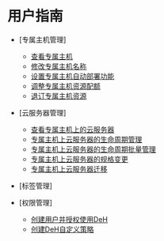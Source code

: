 # 用户指南

-   [专属主机管理]
    -   [查看专属主机](查看专属主机.md)
    -   [修改专属主机名称](修改专属主机名称.md)
    -   [设置专属主机自动部署功能](设置专属主机自动部署功能.md)
    -   [调整专属主机资源配额](调整专属主机资源配额.md)
    -   [退订专属主机资源](退订专属主机资源.md)

-   [云服务器管理]
    -   [查看专属主机上的云服务器](查看专属主机上的云服务器.md)
    -   [专属主机上云服务器的生命周期管理](专属主机上云服务器的生命周期管理.md)
    -   [专属主机上云服务器的生命周期批量管理](专属主机上云服务器的生命周期批量管理.md)
    -   [专属主机上云服务器的规格变更](专属主机上云服务器的规格变更.md)
    -   [专属主机上云服务器迁移](专属主机上云服务器迁移.md)

-   [标签管理]
-   [权限管理]
    -   [创建用户并授权使用DeH](创建用户并授权使用DeH.md)
    -   [创建DeH自定义策略](创建DeH自定义策略.md)


